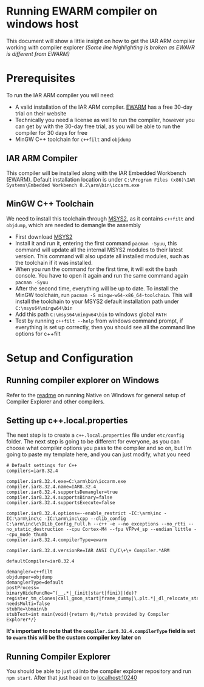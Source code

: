 # Running EWARM compiler on windows host

This document will show a little insight on how to get the IAR ARM compiler working with compiler explorer _(Some line
highlighting is broken as EWAVR is different from EWARM)_

# Prerequisites

To run the IAR ARM compiler you will need:

- A valid installation of the IAR ARM compiler. [EWARM](https://www.iar.com/iar-embedded-workbench/#!?architecture=Arm)
  has a free 30-day trial on their website
- Technically you need a license as well to run the compiler, however you can get by with the 30-day free trial, as you
  will be able to run the compiler for 30 days for free
- MinGW C++ toolchain for `c++filt` and `objdump`

## IAR ARM Compiler

This compiler will be installed along with the IAR Embedded Workbench (EWARM). Default installation location is under
`C:\Program Files (x86)\IAR Systems\Embedded Workbench 8.2\arm\bin\iccarm.exe`

## MinGW C++ Toolchain

We need to install this toolchain through [MSYS2](https://www.msys2.org/), as it contains `c++filt` and `objdump`, which
are needed to demangle the assembly

- First download [MSYS2](https://www.msys2.org/)
- Install it and run it, entering the first command `pacman -Syuu`, this command will update all the internal MSYS2
  modules to their latest version. This command will also update all installed modules, such as the toolchain if it was
  installed.
- When you run the command for the first time, it will exit the bash console. You have to open it again and run the same
  command again `pacman -Syuu`
- After the second time, everything will be up to date. To install the MinGW toolchain, run
  `pacman -S mingw-w64-x86_64-toolchain`. This will install the toolchain to your MSYS2 default installation path under
  `C:\msys64\mingw64\bin`
- Add this path `C:\msys64\mingw64\bin` to windows global `PATH`
- Test by running `c++filt --help` from windows command prompt, if everything is set up correctly, then you should see
  all the command line options for c++filt

# Setup and Configuration

## Running compiler explorer on Windows

Refer to the [readme](https://github.com/compiler-explorer/compiler-explorer/blob/main/docs/WindowsNative.md) on running
Native on Windows for general setup of Compiler Explorer and other compilers.

## Setting up c++.local.properties

The next step is to create a `c++.local.properties` file under `etc/config` folder. The next step is going to be
different for everyone, as you can choose what compiler options you pass to the compiler and so on, but I'm going to
paste my template here, and you can just modify, what you need

```
# Default settings for C++
compilers=iar8.32.4

compiler.iar8.32.4.exe=C:\arm\bin\iccarm.exe
compiler.iar8.32.4.name=IAR8.32.4
compiler.iar8.32.4.supportsDemangler=true
compiler.iar8.32.4.supportsBinary=false
compiler.iar8.32.4.supportsExecute=false

compiler.iar8.32.4.options=--enable_restrict -IC:\arm\inc -IC:\arm\inc\c -IC:\arm\inc\cpp --dlib_config C:\arm\inc\c\DLib_Config_Full.h --c++ -e --no_exceptions --no_rtti --no_static_destruction --cpu Cortex-M4 --fpu VFPv4_sp --endian little --cpu_mode thumb
compiler.iar8.32.4.compilerType=ewarm

compiler.iar8.32.4.versionRe=IAR ANSI C\/C\+\+ Compiler.*ARM

defaultCompiler=iar8.32.4

demangler=c++filt
objdumper=objdump
demanglerType=default
postProcess=
binaryHideFuncRe=^(__.*|_(init|start|fini)|(de)?register_tm_clones|call_gmon_start|frame_dummy|\.plt.*|_dl_relocate_static_pie)$
needsMulti=false
stubRe=\bmain\b
stubText=int main(void){return 0;/*stub provided by Compiler Explorer*/}
```

**It's important to note that the `compiler.iar8.32.4.compilerType` field is set to `ewarm` this will be the custom
compiler key later on**

## Running Compiler Explorer

You should be able to just `cd` into the compiler explorer repository and run `npm start`. After that just head on to
[localhost:10240](http://localhost:10240)
